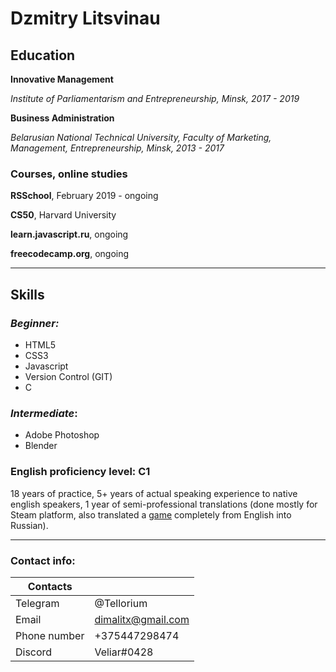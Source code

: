 # **Dzmitry Litsvinau**

## **Education**

**Innovative Management**

_Institute of Parliamentarism and Entrepreneurship, Minsk, 2017 - 2019_

**Business Administration**

_Belarusian National Technical University, Faculty of Marketing, Management, Entrepreneurship, Minsk, 2013 - 2017_

### **Courses, online studies**

**RSSchool**, February 2019 - ongoing

**CS50**, Harvard University

**learn.javascript.ru**, ongoing

**freecodecamp.org**, ongoing

---

## **Skills**
### _Beginner:_
* HTML5  
* CSS3  
* Javascript  
* Version Control (GIT)  
* C  

### _Intermediate_: 
* Adobe Photoshop  
* Blender  

### **English proficiency level:** C1

18 years of practice, 5+ years of actual speaking experience to native english speakers, 1 year of semi-professional translations (done mostly for Steam platform, also translated a [game](https://store.steampowered.com/app/225280/Full_Mojo_Rampage/) completely from English into Russian).

---
### **Contact info:**

| Contacts |         |
| -------- | ------- |
| Telegram | @Tellorium |
|  Email   | dimalitx@gmail.com |
| Phone number | +375447298474 |
| Discord | Veliar#0428 |

